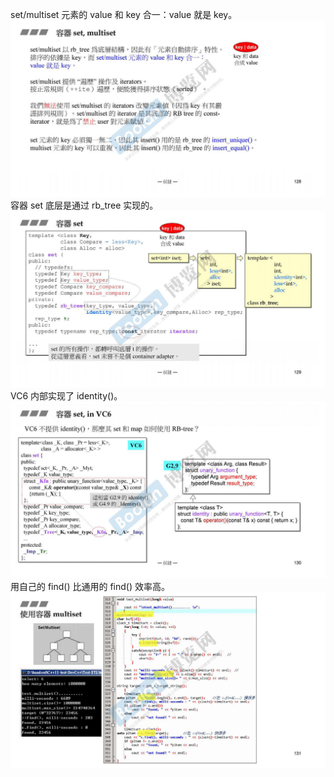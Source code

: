set/multiset 元素的 value 和 key 合一：value 就是 key。
![](attachments/21.1.1set、multiset深度探索.jpg)
容器 set 底层是通过 rb_tree 实现的。
![](attachments/21.1.2set、multiset深度探索.jpg)
VC6 内部实现了 identity()。
![](attachments/21.1.3set、multiset深度探索.jpg)
用自己的 find() 比通用的 find() 效率高。
![](attachments/21.1.4set、multiset深度探索.jpg)